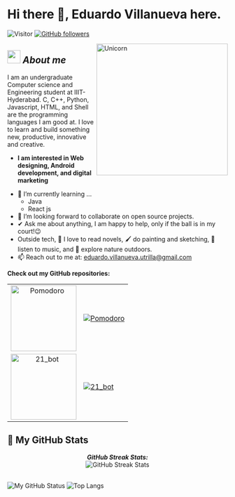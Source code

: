 # Hi there 👋, Eduardo Villanueva here.
![Visitor](https://visitor-badge.laobi.icu/badge?page_id=Lalitotaquitoo.repoName) [![GitHub followers](https://img.shields.io/github/followers/Lalitotaquitoo.svg?style=social&label=Follow)](https://github.com/Lalitotaquitoo?tab=followers)<br/>

<img align="right" width=300px alt="Unicorn" src="https://c.tenor.com/GN73MKBawZYAAAAi/busy-cute.gif" />

## <img src="https://media.giphy.com/media/ObNTw8Uzwy6KQ/giphy.gif" width="30px">&nbsp;***About me***

I am an undergraduate Computer science and Engineering student at IIIT-Hyderabad. C, C++, Python, Javascript, HTML, and Shell are the programming languages I am good at. I love to learn and build something new, productive, innovative and creative.  
* **I am interested in Web designing, Android development, and digital marketing**
- 🌱 I’m currently learning ...
  - Java
  - React js
- 👯 I’m looking forward to collaborate on open source projects.
- ✔ Ask me about anything, I am happy to help, only if the ball is in my court!😉<br>
- Outside tech, 📖 I love to read novels, 🖌️ do painting and sketching, 🎵 listen to music, and 🌴 explore nature outdoors.
- 📫 Reach out to me at: <a href="mailto:eduardo.villanueva.utrilla@gmail.com">eduardo.villanueva.utrilla@gmail.com</a>

__Check out my GitHub repositories:__

<table>
  <tr>
    <td align="center" valign="middle">
      <img src="https://via.placeholder.com/150?text=Pomodoro" alt="Pomodoro" width="150px" height="150px" />
    </td>
    <td>
      <a href="https://github.com/Lalitotaquitoo/Pomodoro">
        <img src="https://github-readme-stats.vercel.app/api/pin/?username=Lalitotaquitoo&repo=Pomodoro" alt="Pomodoro" />
      </a>
    </td>
  </tr>
  <tr>
    <td align="center" valign="middle">
      <img src="https://via.placeholder.com/150?text=21_bot" alt="21_bot" width="150px" height="150px" />
    </td>
    <td>
      <a href="https://github.com/Lalitotaquitoo/21_bot">
        <img src="https://github-readme-stats.vercel.app/api/pin/?username=Lalitotaquitoo&repo=21_bot" alt="21_bot" />
      </a>
    </td>
  </tr>
</table>

<h2>👀 My GitHub Stats</h2>

<div>
  <p align="center">
    <b><em>GitHub Streak Stats:</em></b> <br/>
    <img src="https://github-readme-streak-stats.herokuapp.com/?user=Lalitotaquitoo" alt="GitHub Streak Stats" /> <br/><br/>
  </p>
</div>

![My GitHub Status](https://github-readme-stats.vercel.app/api?username=Lalitotaquitoo&show_icons=true&include_all_commits=true)
![Top Langs](https://github-readme-stats.vercel.app/api/top-langs/?username=Lalitotaquitoo&layout=compact)
